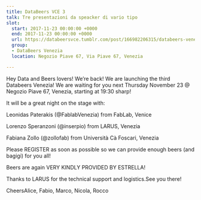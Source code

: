 ```yaml
---
title: DataBeers VCE 3
talk: Tre presentazioni da speacker di vario tipo
slot:
  start: 2017-11-23 00:00:00 +0000
  end: 2017-11-23 00:00:00 +0000
  url: https://databeersvce.tumblr.com/post/166982206315/databeers-venezia-3-23112017-negozio-piave
  group:
  - DataBeers Venezia
  location: Negozio Piave 67, Via Piave 67, Venezia

---
```

Hey Data and Beers lovers! We’re back! We are launching the third Databeers Venezia! We are waiting for you next Thursday November 23 @ Negozio Piave 67, Venezia, starting at 19:30 sharp!

It will be a great night on the stage with:

Leonidas Paterakis (@FablabVenezia) 
from FabLab, Venice

Lorenzo Speranzoni (@inserpio)
from LARUS, Venezia

Fabiana Zollo (@zollofab)
from Università Cà Foscari, Venezia

Please REGISTER as soon as possible so we can provide enough beers (and bagigi) for you all! 

Beers are again VERY KINDLY PROVIDED BY ESTRELLA!

Thanks to LARUS for the technical support and logistics.See you there!

CheersAlice, Fabio, Marco, Nicola, Rocco
